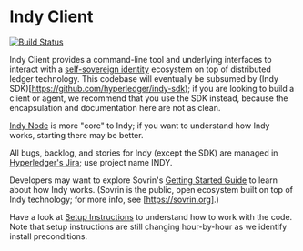 # Indy Client    

[![Build Status](https://jenkins.evernym.com/buildStatus/icon?job=Sovrin%20Client/master)](https://jenkins.evernym.com/job/Sovrin%20Client/job/master/)    

Indy Client provides a command-line tool and underlying interfaces to interact with
a [self-sovereign identity](https://sovrin.org) ecosystem on top of distributed ledger technology.
This codebase will eventually be subsumed by (Indy SDK)[https://github.com/hyperledger/indy-sdk);
if you are looking to build a client or agent, we recommend that you use the SDK instead, because
the encapsulation and documentation here are not as clean.

[Indy Node](https://github.com/hyperledger/indy-node) is more "core" to Indy; if you want to
understand how Indy works, starting there may be better.

All bugs, backlog, and stories for Indy (except the SDK) are managed in [Hyperledger's Jira](https://jira.hyperledger.org); use project name INDY.

Developers may want to explore Sovrin's [Getting Started Guide](https://github.com/sovrin-foundation/sovrin-client/blob/master/getting-started.md) to learn about how Indy works. (Sovrin is the public, open ecosystem
built on top of Indy technology; for more info, see [https://sovrin.org].)

Have a look at [Setup Instructions](https://github.com/sovrin-foundation/sovrin-client/blob/master/setup.md)
to understand how to work with the code. Note that setup instructions are still changing hour-by-hour as we identify install preconditions.

